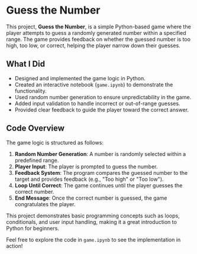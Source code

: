 # Guess the Number

This project, **Guess the Number**, is a simple Python-based game where the player attempts to guess a randomly generated number within a specified range. The game provides feedback on whether the guessed number is too high, too low, or correct, helping the player narrow down their guesses.

## What I Did
- Designed and implemented the game logic in Python.
- Created an interactive notebook (`game.ipynb`) to demonstrate the functionality.
- Used random number generation to ensure unpredictability in the game.
- Added input validation to handle incorrect or out-of-range guesses.
- Provided clear feedback to guide the player toward the correct answer.

## Code Overview
The game logic is structured as follows:
1. **Random Number Generation**: A number is randomly selected within a predefined range.
2. **Player Input**: The player is prompted to guess the number.
3. **Feedback System**: The program compares the guessed number to the target and provides feedback (e.g., "Too high" or "Too low").
4. **Loop Until Correct**: The game continues until the player guesses the correct number.
5. **End Message**: Once the correct number is guessed, the game congratulates the player.

This project demonstrates basic programming concepts such as loops, conditionals, and user input handling, making it a great introduction to Python for beginners.

Feel free to explore the code in `game.ipynb` to see the implementation in action!